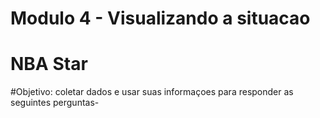 # Modulo 4 - Visualizando a situacao

# NBA Star 

#Objetivo:
coletar dados e usar suas informaçoes para responder as seguintes perguntas- 


